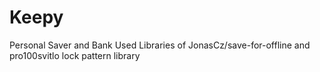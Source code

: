 # Keepy
Personal Saver and Bank
Used Libraries of JonasCz/save-for-offline and pro100svitlo lock pattern library 
